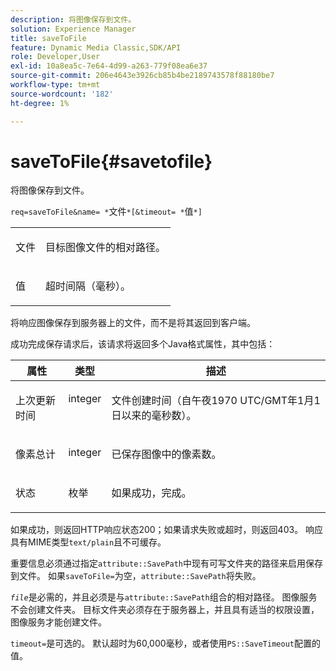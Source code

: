 ```yaml
---
description: 将图像保存到文件。
solution: Experience Manager
title: saveToFile
feature: Dynamic Media Classic,SDK/API
role: Developer,User
exl-id: 10a8ea5c-7e64-4d99-a263-779f08ea6e37
source-git-commit: 206e4643e3926cb85b4be2189743578f88180be7
workflow-type: tm+mt
source-wordcount: '182'
ht-degree: 1%

---
```


# saveToFile{#savetofile}

将图像保存到文件。

`req=saveToFile&name= *`文件`*[&timeout= *`值`*]`

<table id="simpletable_5674FD9655FE4CDDB0E5DC8655890A66"> 
 <tr class="strow"> 
  <td class="stentry"> <p><span class="varname">文件</span> </p> </td> 
  <td class="stentry"> <p>目标图像文件的相对路径。 </p></td> 
 </tr> 
 <tr class="strow"> 
  <td class="stentry"> <p><span class="varname">值</span> </p></td> 
  <td class="stentry"> <p>超时间隔（毫秒）。 </p></td> 
 </tr> 
</table>

将响应图像保存到服务器上的文件，而不是将其返回到客户端。

成功完成保存请求后，该请求将返回多个Java格式属性，其中包括：

<table id="table_8BA8F75A0B7241BAB9B4359F97C21137"> 
 <thead> 
  <tr> 
   <th class="entry"> <b>属性</b> </th> 
   <th class="entry"> <b>类型</b> </th> 
   <th class="entry"> <b>描述</b> </th> 
  </tr> 
 </thead>
 <tbody> 
  <tr valign="top"> 
   <td> <p> <span class="codeph">上次更新时间</span> </p> </td> 
   <td> <p> integer </p> </td> 
   <td> <p>文件创建时间（自午夜1970 UTC/GMT年1月1日以来的毫秒数）。 </p> </td> 
  </tr> 
  <tr valign="top"> 
   <td> <p> <span class="codeph">像素总计</span> </p> </td> 
   <td> <p> integer </p> </td> 
   <td> <p> 已保存图像中的像素数。 </p> </td> 
  </tr> 
  <tr valign="top"> 
   <td> <p> <span class="codeph">状态</span> </p> </td> 
   <td> <p> 枚举 </p> </td> 
   <td> <p> 如果成功，<span class="codeph">完成</span>。 </p> </td> 
  </tr> 
 </tbody> 
</table>

如果成功，则返回HTTP响应状态200；如果请求失败或超时，则返回403。 响应具有MIME类型`text/plain`且不可缓存。

重要信息必须通过指定`attribute::SavePath`中现有可写文件夹的路径来启用保存到文件。 如果`saveToFile=`为空，`attribute::SavePath`将失败。

*`file`*&#x200B;是必需的，并且必须是与`attribute::SavePath`组合的相对路径。 图像服务不会创建文件夹。 目标文件夹必须存在于服务器上，并且具有适当的权限设置，图像服务才能创建文件。

`timeout=`是可选的。 默认超时为60,000毫秒，或者使用`PS::SaveTimeout`配置的值。
